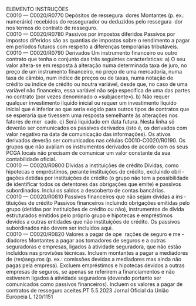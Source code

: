  
ELEMENTO  INSTRUÇÕES  
C0010 — 
C0020/R0770  Depósitos de ressegura ­
dores  Montantes (p. ex.: numerário) recebidos do ressegurador ou deduzidos pelo ressegura ­
dor nos termos do contrato de resseguro.  
C0010 — 
C0020/R0780  Passivos por impostos 
diferidos  Passivos por impostos diferidos são as quantias de impostos sobre o rendimento a 
pagar em períodos futuros com respeito a diferenças temporárias tributáveis.  
C0010 — 
C0020/R0790  Derivados  Um instrumento financeiro ou outro contrato que tenha o conjunto das três seguintes 
características: 
a) O seu valor altera-se em resposta à alteração numa determinada taxa de juro, no 
preço de um instrumento financeiro, no preço de uma mercadoria, numa taxa de 
câmbio, num índice de preços ou de taxas, numa notação de crédito ou índice de 
crédito ou noutra variável, desde que, no caso de uma variável não financeira, essa 
variável não seja específica de uma das partes no contrato (por vezes denominado o 
«subjacente»). 
b) Não requer qualquer investimento líquido inicial ou requer um investimento líquido 
inicial que é inferior ao que seria exigido para outros tipos de contratos que se 
esperaria que tivessem uma resposta semelhante às alterações nos fatores de mer ­
cado. 
c) Será liquidado em data futura. 
Nesta linha só deverão ser comunicados os passivos derivados (isto é, os derivados com 
valor negativo na data de comunicação das informações). Os ativos derivados deverão 
ser comunicados nas células C0010-C0020/R0190. 
Os grupos que não avaliam os instrumentos derivados de acordo com os seus PCGA 
locais não precisam de comunicar um valor constante da sua contabilidade oficial.  
C0010 — 
C0020/R0800  Dívidas a instituições de 
crédito  Dívidas, como hipotecas e empréstimos, perante instituições de crédito, excluindo obri ­
gações detidas por instituições de crédito (o grupo não tem a possibilidade de identificar 
todos os detentores das obrigações que emite) e passivos subordinados. Inclui os saldos 
a descoberto de contas bancárias.  
C0010 — 
C0020/R0810  Passivos financeiros que 
não sejam dívidas a ins ­
tituições de crédito  Passivos financeiros incluindo obrigações emitidas pelo grupo (detidas por instituições 
de crédito ou não), instrumentos de dívida estruturados emitidos pelo próprio grupo e 
hipotecas e empréstimos devidos a outras entidades que não instituições de crédito. 
Os passivos subordinados não devem ser incluídos aqui.  
C0010 — 
C0020/R0820  Valores a pagar de ope ­
rações de seguro e me ­
diadores  Montantes a pagar aos tomadores de seguros e a outras seguradoras e empresas, ligados 
à atividade seguradora, que não estão incluídos nas provisões técnicas. 
Incluem montantes a pagar a mediadores de (res)seguros (p. ex.: comissões devidas a 
mediadores mas ainda não pagas pela empresa). 
Excluem empréstimos e hipotecas devidos a outras empresas de seguros, se apenas se 
referirem a financiamentos e não estiverem ligados à atividade seguradora (devendo 
portanto ser comunicados como passivos financeiros). 
Incluem os valores a pagar de contratos de resseguro aceites.PT  5.5.2023 Jornal Oficial da União Europeia L 120/1151